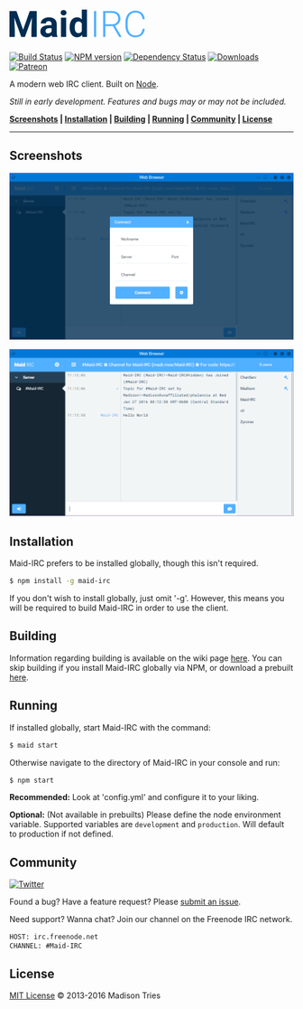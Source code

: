[![Maid IRC](src/client/img/logo_medium.png)](https://github.com/Phalanxia/Maid-IRC "Maid-IRC")
==

[![Build Status](https://img.shields.io/travis/Phalanxia/Maid-IRC.svg?style=flat-square)](https://travis-ci.org/Phalanxia/Maid-IRC) [![NPM version](https://img.shields.io/npm/v/maid-irc.svg?style=flat-square)](https://www.npmjs.org/package/maid-irc) [![Dependency Status](https://img.shields.io/gemnasium/Phalanxia/Maid-IRC.svg?style=flat-square)](https://gemnasium.com/Phalanxia/Maid-IRC) [![Downloads](https://img.shields.io/npm/dm/maid-irc.svg?style=flat-square)](https://www.npmjs.org/package/maid-irc) [![Patreon](https://img.shields.io/badge/Patreon-%E2%99%A1%20Donate-ff69b4.svg?style=flat-square)](https://www.patreon.com/Phalanxia)

A modern web IRC client. Built on [Node](https://nodejs.org).

*Still in early development. Features and bugs may or may not be included.*

**[Screenshots](#screenshots) | [Installation](#installation) | [Building](#building) | [Running](#running) | [Community](#community) | [License](#license)**

---

## Screenshots

![Connect](screenshots/login.png "Connection screen screenshot")

![Client](screenshots/client.png "Client screenshot")

## Installation

Maid-IRC prefers to be installed globally, though this isn't required.

```bash
$ npm install -g maid-irc
```

If you don't wish to install globally, just omit '-g'. However, this means you will be required to build Maid-IRC in order to use the client.

## Building

Information regarding building is available on the wiki page [here](https://github.com/Phalanxia/Maid-IRC/wiki/Building). You can skip building if you install Maid-IRC globally via NPM, or download a prebuilt [here](https://github.com/Phalanxia/Maid-IRC/releases).

## Running

If installed globally, start Maid-IRC with the command:

```bash
$ maid start
```

Otherwise navigate to the directory of Maid-IRC in your console and run:

```bash
$ npm start
```
**Recommended:** Look at 'config.yml' and configure it to your liking.

**Optional:** (Not available in prebuilts) Please define the node environment variable. Supported variables are `development` and `production`. Will default to production if not defined.

## Community

[![Twitter](https://img.shields.io/badge/Twitter-%40MaidIRC-55acee.svg?style=flat-square)](https://twitter.com/MaidIRC)

Found a bug? Have a feature request? Please [submit an issue](https://github.com/Phalanxia/Maid-IRC/issues).

Need support? Wanna chat? Join our channel on the Freenode IRC network.

	HOST: irc.freenode.net
	CHANNEL: #Maid-IRC

## License

[MIT License](LICENSE) © 2013-2016 Madison Tries
